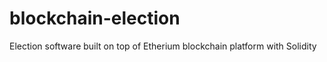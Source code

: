 # blockchain-election

Election software built on top of Etherium blockchain platform with Solidity
